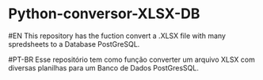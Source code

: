 # Python-conversor-XLSX-DB

#EN
This repository has the fuction convert a .XLSX file with many spredsheets to a Database PostGreSQL. 

#PT-BR
Esse repositório tem como função converter um arquivo XLSX com diversas planilhas para um Banco de Dados PostGresSQL.  
